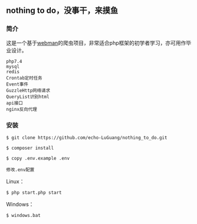 ## nothing to do，没事干，来摸鱼

### 简介

这是一个基于[webman](https://www.workerman.net/webman)的爬虫项目，非常适合php框架的初学者学习，亦可用作毕业设计。

````
php7.4
mysql
redis
Crontab定时任务
Event事件
GuzzleHttp网络请求
QueryList识别html
api接口
nginx反向代理
````

### 安装

```
$ git clone https://github.com/echo-LuGuang/nothing_to_do.git
```

```
$ composer install
```

```
$ copy .env.example .env

修改.env配置
```

Linux：
```
$ php start.php start
```

Windows：
```
$ windows.bat
```